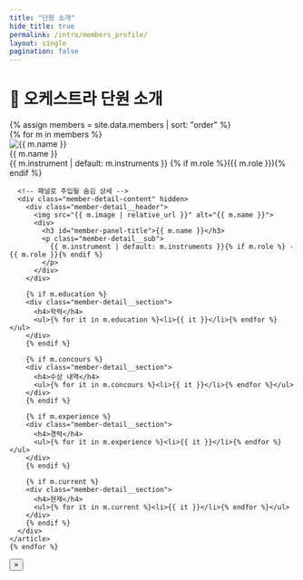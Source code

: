 ```yaml
---
title: "단원 소개"
hide_title: true
permalink: /intro/members_profile/
layout: single
pagination: false
---
```


# 🎯 오케스트라 단원 소개

<div class="initial-content" id="members-container">
  {% assign members = site.data.members | sort: "order" %}

  <!-- 카드 그리드 -->
  <div class="member-grid" id="member-grid">
    {% for m in members %}
    <article class="member-card" tabindex="0" aria-haspopup="dialog">
      <div class="member-card__thumb">
        <img src="{{ m.image | relative_url }}" alt="{{ m.name }}" loading="lazy">
      </div>
      <div class="member-card__meta">
        <div class="member-card__name">{{ m.name }}</div>
        <div class="member-card__role">
          <span  class="member-card__instrument">{{ m.instrument | default: m.instruments }}</span >
          {% if m.role %}<span  class="member-card__position">({{ m.role }})</span >{% endif %}
        </div>
      </div>

      <!-- 패널로 주입될 숨김 상세 -->
      <div class="member-detail-content" hidden>
        <div class="member-detail__header">
          <img src="{{ m.image | relative_url }}" alt="{{ m.name }}">
          <div>
            <h3 id="member-panel-title">{{ m.name }}</h3>
            <p class="member-detail__sub">
              {{ m.instrument | default: m.instruments }}{% if m.role %} · {{ m.role }}{% endif %}
            </p>
          </div>
        </div>

        {% if m.education %}
        <div class="member-detail__section">
          <h4>학력</h4>
          <ul>{% for it in m.education %}<li>{{ it }}</li>{% endfor %}</ul>
        </div>
        {% endif %}

        {% if m.concours %}
        <div class="member-detail__section">
          <h4>수상 내역</h4>
          <ul>{% for it in m.concours %}<li>{{ it }}</li>{% endfor %}</ul>
        </div>
        {% endif %}

        {% if m.experience %}
        <div class="member-detail__section">
          <h4>경력</h4>
          <ul>{% for it in m.experience %}<li>{{ it }}</li>{% endfor %}</ul>
        </div>
        {% endif %}

        {% if m.current %}
        <div class="member-detail__section">
          <h4>현재</h4>
          <ul>{% for it in m.current %}<li>{{ it }}</li>{% endfor %}</ul>
        </div>
        {% endif %}
      </div>
    </article>
    {% endfor %}
  </div>

  <!-- 공용 패널 (뷰포트 고정: 데스크톱=중앙, 모바일=바텀시트) -->
  <div class="member-panel member-panel--incontainer" id="member-panel" aria-hidden="true" role="dialog" aria-modal="true">
    <div class="member-panel__overlay" data-close></div>
    <aside class="member-panel__sheet" tabindex="-1" aria-labelledby="member-panel-title">
      <button class="member-panel__close" type="button" aria-label="닫기" data-close>&times;</button>
      <div class="member-panel__body" id="member-panel-body"></div>
    </aside>
  </div>
</div>

<script>
(function(){
  const grid   = document.getElementById('member-grid');
  const panel  = document.getElementById('member-panel');
  const body   = document.getElementById('member-panel-body');
  let lastFocus = null;

  function openPanel(sourceEl){
    lastFocus = document.activeElement;
    body.innerHTML = sourceEl.innerHTML;
    panel.classList.add('is-open');
    panel.setAttribute('aria-hidden','false');
    document.documentElement.classList.add('no-scroll');   // 스크롤 잠금
    document.body.classList.add('modal-open');
    setTimeout(()=> panel.querySelector('.member-panel__close')?.focus(),0);
    document.addEventListener('keydown', onKeydown);
  }
  function closePanel(){
    panel.classList.remove('is-open');
    panel.setAttribute('aria-hidden','true');
    body.innerHTML = '';
    document.removeEventListener('keydown', onKeydown);
    document.documentElement.classList.remove('no-scroll'); // 스크롤 잠금 해제
    document.body.classList.remove('modal-open');
    if(lastFocus) lastFocus.focus();
  }
  function onKeydown(e){ if(e.key === 'Escape') closePanel(); }

  // 카드 클릭/키보드
  grid.addEventListener('click', (e)=>{
    const card = e.target.closest('.member-card'); if(!card) return;
    const content = card.querySelector('.member-detail-content'); if(!content) return;
    openPanel(content);
  });
  grid.addEventListener('keydown', (e)=>{
    if((e.key === 'Enter' || e.key === ' ') && e.target.closest('.member-card')){
      e.preventDefault();
      const card = e.target.closest('.member-card');
      const content = card.querySelector('.member-detail-content');
      if(content) openPanel(content);
    }
  });

// 오버레이/닫기 버튼(터치/마우스 모두 대응)
const onCloseTap = (e) => {
  const closer = e.target.closest('[data-close]');
  if (!closer) return;
  e.preventDefault();
  e.stopPropagation();
  closePanel();
};
panel.addEventListener('click', onCloseTap);
panel.addEventListener('pointerup', onCloseTap);   // iOS 터치 누락 방지
panel.addEventListener('touchend', onCloseTap, { passive: false });

  // 모바일 스와이프-다운 닫기
  let startY=null;
  panel.addEventListener('touchstart', e=>{ startY=e.touches[0].clientY; }, {passive:true});
  panel.addEventListener('touchmove', e=>{
    if(startY==null) return;
    const dy = e.touches[0].clientY - startY;
    const isMobile = matchMedia('(max-width: 767px)').matches;
    if(isMobile && dy>80){ startY=null; closePanel(); }
  }, {passive:true});
})();
</script>
